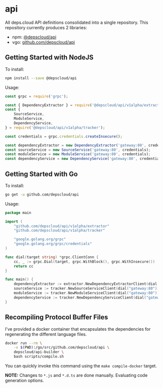 # api

All deps.cloud API definitions consolidated into a single repository.
This repository currently produces 2 libraries:

* npm: [@depscloud/api](https://www.npmjs.com/package/@depscloud/api)
* vgo: [github.com/depscloud/api](https://github.com/depscloud/api)

## Getting Started with NodeJS

To install:

``` bash
npm install --save @depscloud/api
```

Usage:

```javascript
const grpc = require('grpc');

const { DependencyExtractor } = require('@depscloud/api/v1alpha/extractor');
const {
    SourceService,
    ModuleService,
    DependencyService,
} = require('@depscloud/api/v1alpha/tracker');

const credentials = grpc.credentials.createInsecure();

const dependencyExtractor = new DependencyExtractor('gateway:80', credentials);
const sourceService = new SourceService('gateway:80', credentials);
const moduleService = new ModuleService('gateway:80', credentials);
const dependencyService = new DependencyService('gateway:80', credentials);
```

## Getting Started with Go

To install:

```bash
go get -u github.com/depscloud/api
```

Usage:

```go
package main

import (
    "github.com/depscloud/api/v1alpha/extractor"
    "github.com/depscloud/api/v1alpha/tracker"

    "google.golang.org/grpc"
    "google.golang.org/grpc/credentials"
)

func dial(target string) *grpc.ClientConn {
    cc, _ := grpc.Dial(target, grpc.WithBlock(), grpc.WithInsecure())
    return cc
}

func main() {
    dependencyExtractor := extractor.NewDependencyExtractorClient(dial("gateway:80"))
    sourceService := tracker.NewSourceServiceClient(dial("gateway:80"))
    moduleService := tracker.NewModuleServiceClient(dial("gateway:80"))
    dependencyService := tracker.NewDependencyServiceClient(dial("gateway:80"))
}
```

## Recompiling Protocol Buffer Files

I've provided a docker container that encapsulates the dependencies for regenerating the different language files.

```bash
docker run --rm \
    -v $(PWD):/go/src/github.com/depscloud/api \
    depscloud/api-builder \
    bash scripts/compile.sh
```

You can quickly invoke this command using the `make compile-docker` target.

**NOTE:** Changes to `*.js` and `*.d.ts` are done manually.
Evaluating code generation options.
